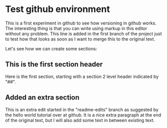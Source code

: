 # Test github environment
This is a first experiment in github to see how versioning in github works. The interesting thing is that you can write using markup in this editor without any problem. 
This line is added in the first branch of the project just to test how that looks as soon as I want to merge this to the original text. 

Let's see how we can create some sections:

## This is the first section header
Here is the first section, starting with a section 2 level header indicated by "##". 

## Added an extra section
This is an extra edit started in the "readme-edits" branch as suggested by the hello world tutorial over at github. It is a nice extra paragraph at the end of the original text, but I will also add some text in between existing text. 
